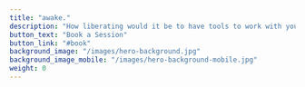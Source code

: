 ```yaml
---
title: "awake."
description: "How liberating would it be to have tools to work with your dreams and nightmares? To be more embodied? To set healthy boundaries with the people in your life and feel your feelings instead of exclusively thinking about them?"
button_text: "Book a Session"
button_link: "#book"
background_image: "/images/hero-background.jpg"
background_image_mobile: "/images/hero-background-mobile.jpg"
weight: 0
---
```

